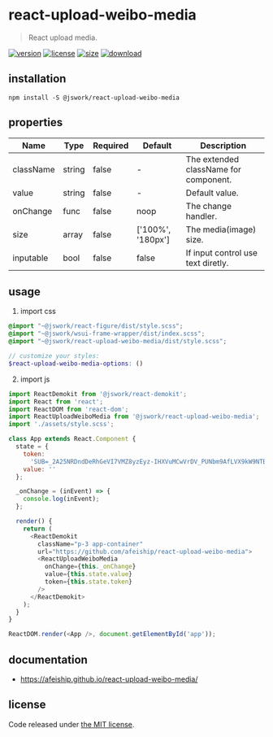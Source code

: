 # react-upload-weibo-media
> React upload media.

[![version][version-image]][version-url]
[![license][license-image]][license-url]
[![size][size-image]][size-url]
[![download][download-image]][download-url]

## installation
```shell
npm install -S @jswork/react-upload-weibo-media
```

## properties
| Name      | Type   | Required | Default           | Description                           |
| --------- | ------ | -------- | ----------------- | ------------------------------------- |
| className | string | false    | -                 | The extended className for component. |
| value     | string | false    | -                 | Default value.                        |
| onChange  | func   | false    | noop              | The change handler.                   |
| size      | array  | false    | ['100%', '180px'] | The media(image) size.                |
| inputable | bool   | false    | false             | If input control use text diretly.    |


## usage
1. import css
  ```scss
  @import "~@jswork/react-figure/dist/style.scss";
  @import "~@jswork/wsui-frame-wrapper/dist/index.scss";
  @import "~@jswork/react-upload-weibo-media/dist/style.scss";

  // customize your styles:
  $react-upload-weibo-media-options: ()
  ```
2. import js
  ```js
  import ReactDemokit from '@jswork/react-demokit';
  import React from 'react';
  import ReactDOM from 'react-dom';
  import ReactUploadWeiboMedia from '@jswork/react-upload-weibo-media';
  import './assets/style.scss';

  class App extends React.Component {
    state = {
      token:
        'SUB=_2A25NRDndDeRhGeVI7VMZ8yzEyz-IHXVuMCwVrDV_PUNbm9AfLVX9kW9NTBpP0WiKCSBlMw7oSMG7Zy0nrMofP6ea',
      value: ''
    };

    _onChange = (inEvent) => {
      console.log(inEvent);
    };

    render() {
      return (
        <ReactDemokit
          className="p-3 app-container"
          url="https://github.com/afeiship/react-upload-weibo-media">
          <ReactUploadWeiboMedia
            onChange={this._onChange}
            value={this.state.value}
            token={this.state.token}
          />
        </ReactDemokit>
      );
    }
  }

  ReactDOM.render(<App />, document.getElementById('app'));

  ```

## documentation
- https://afeiship.github.io/react-upload-weibo-media/


## license
Code released under [the MIT license](https://github.com/afeiship/react-upload-weibo-media/blob/master/LICENSE.txt).

[version-image]: https://img.shields.io/npm/v/@jswork/react-upload-weibo-media
[version-url]: https://npmjs.org/package/@jswork/react-upload-weibo-media

[license-image]: https://img.shields.io/npm/l/@jswork/react-upload-weibo-media
[license-url]: https://github.com/afeiship/react-upload-weibo-media/blob/master/LICENSE.txt

[size-image]: https://img.shields.io/bundlephobia/minzip/@jswork/react-upload-weibo-media
[size-url]: https://github.com/afeiship/react-upload-weibo-media/blob/master/dist/react-upload-weibo-media.min.js

[download-image]: https://img.shields.io/npm/dm/@jswork/react-upload-weibo-media
[download-url]: https://www.npmjs.com/package/@jswork/react-upload-weibo-media
